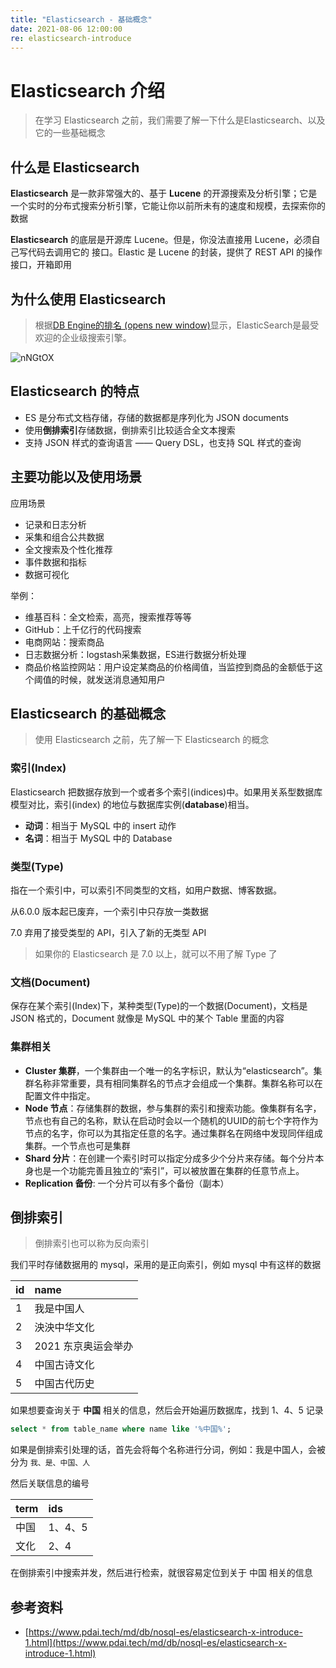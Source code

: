```yaml
---
title: "Elasticsearch - 基础概念"
date: 2021-08-06 12:00:00
re: elasticsearch-introduce
---
```


# Elasticsearch 介绍

> 在学习 Elasticsearch 之前，我们需要了解一下什么是Elasticsearch、以及它的一些基础概念

## 什么是 Elasticsearch

**Elasticsearch** 是一款非常强大的、基于 **Lucene** 的开源搜索及分析引擎；它是一个实时的分布式搜索分析引擎，它能让你以前所未有的速度和规模，去探索你的数据

**Elasticsearch** 的底层是开源库 Lucene。但是，你没法直接用 Lucene，必须自己写代码去调用它的 接口。Elastic 是 Lucene 的封装，提供了 REST API 的操作接口，开箱即用

## 为什么使用 Elasticsearch

> 根据[DB Engine的排名 (opens new window)](https://db-engines.com/en/ranking)显示，ElasticSearch是最受欢迎的企业级搜索引擎。

![nNGtOX](https://media.zenghr.cn/blog/img/20210806/nNGtOX.png)

## Elasticsearch 的特点

- ES 是分布式文档存储，存储的数据都是序列化为 JSON documents
- 使用**倒排索引**存储数据，倒排索引比较适合全文本搜索
- 支持 JSON 样式的查询语言 —— Query DSL，也支持 SQL 样式的查询

## 主要功能以及使用场景

应用场景

- 记录和日志分析 
- 采集和组合公共数据 
- 全文搜索及个性化推荐 
- 事件数据和指标 
- 数据可视化

举例：

- 维基百科：全文检索，高亮，搜索推荐等等
- GitHub：上千亿行的代码搜索
- 电商网站：搜索商品
- 日志数据分析：logstash采集数据，ES进行数据分析处理
- 商品价格监控网站：用户设定某商品的价格阈值，当监控到商品的金额低于这个阈值的时候，就发送消息通知用户

## Elasticsearch 的基础概念

> 使用 Elasticsearch 之前，先了解一下 Elasticsearch 的概念

### 索引(Index)

Elasticsearch 把数据存放到一个或者多个索引(indices)中。如果用关系型数据库模型对比，索引(index) 的地位与数据库实例(**database**)相当。

- **动词**：相当于 MySQL 中的 insert 动作
- **名词**：相当于 MySQL 中的 Database

### 类型(Type)

指在一个索引中，可以索引不同类型的文档，如用户数据、博客数据。

从6.0.0 版本起已废弃，一个索引中只存放一类数据

7.0 弃用了接受类型的 API，引入了新的无类型 API

> 如果你的 Elasticsearch 是 7.0 以上，就可以不用了解 Type 了

### 文档(Document)

保存在某个索引(Index)下，某种类型(Type)的一个数据(Document)，文档是 JSON 格式的，Document 就像是 MySQL 中的某个 Table 里面的内容

### 集群相关

- **Cluster 集群**，一个集群由一个唯一的名字标识，默认为“elasticsearch”。集群名称非常重要，具有相同集群名的节点才会组成一个集群。集群名称可以在配置文件中指定。
- **Node 节点**：存储集群的数据，参与集群的索引和搜索功能。像集群有名字，节点也有自己的名称，默认在启动时会以一个随机的UUID的前七个字符作为节点的名字，你可以为其指定任意的名字。通过集群名在网络中发现同伴组成集群。一个节点也可是集群
- **Shard 分片**：在创建一个索引时可以指定分成多少个分片来存储。每个分片本身也是一个功能完善且独立的“索引”，可以被放置在集群的任意节点上。
- **Replication 备份**: 一个分片可以有多个备份（副本）

## 倒排索引

> 倒排索引也可以称为反向索引

我们平时存储数据用的 mysql，采用的是正向索引，例如 mysql 中有这样的数据

| id   | name                |
| :--- | :------------------ |
| 1    | 我是中国人          |
| 2    | 泱泱中华文化        |
| 3    | 2021 东京奥运会举办 |
| 4    | 中国古诗文化        |
| 5    | 中国古代历史        |

如果想要查询关于 **中国** 相关的信息，然后会开始遍历数据库，找到 1、4、5 记录

```sql
select * from table_name where name like '%中国%';
```

如果是倒排索引处理的话，首先会将每个名称进行分词，例如：我是中国人，会被分为 `我、是、中国、人`

然后关联信息的编号

| term | ids     |
| :--- | :------ |
| 中国 | 1、4、5 |
| 文化 | 2、4    |

在倒排索引中搜索并发，然后进行检索，就很容易定位到关于 中国 相关的信息

## 参考资料

- [https://www.pdai.tech/md/db/nosql-es/elasticsearch-x-introduce-1.html](https://www.pdai.tech/md/db/nosql-es/elasticsearch-x-introduce-1.html)

